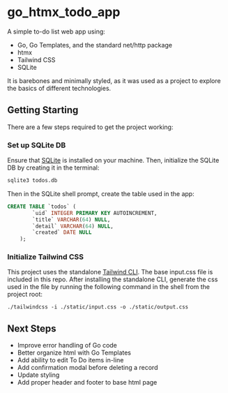 # go_htmx_todo_app
A simple to-do list web app using:
- Go, Go Templates, and the standard net/http package
- htmx
- Tailwind CSS
- SQLite

It is barebones and minimally styled, as it was used as a project to explore the basics of different technologies. 
## Getting Starting
There are a few steps required to get the project working:
### Set up SQLite DB
Ensure that [SQLite](https://www.sqlite.org/quickstart.html) is installed on your machine. Then, initialize the SQLite DB by creating it in the terminal:
```bash
sqlite3 todos.db
```
Then in the SQLite shell prompt, create the table used in the app:
```sql
CREATE TABLE `todos` (
        `uid` INTEGER PRIMARY KEY AUTOINCREMENT,
        `title` VARCHAR(64) NULL,
        `detail` VARCHAR(64) NULL,
        `created` DATE NULL
    );
```
### Initialize Tailwind CSS
This project uses the standalone [Tailwind CLI](https://tailwindcss.com/blog/standalone-cli). The base input.css file is included in this repo. After installing the standalone CLI, generate the css used in the file by running the following command in the shell from the project root:
```shell
./tailwindcss -i ./static/input.css -o ./static/output.css
```

## Next Steps
- Improve error handling of Go code
- Better organize html with Go Templates
- Add ability to edit To Do items in-line
- Add confirmation modal before deleting a record
- Update styling
- Add proper header and footer to base html page
